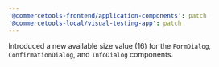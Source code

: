 ```yaml
---
'@commercetools-frontend/application-components': patch
'@commercetools-local/visual-testing-app': patch
---
```


Introduced a new available size value (16) for the `FormDialog`, `ConfirmationDialog`, and `InfoDialog` components.
